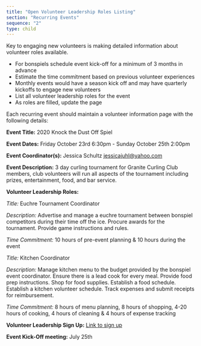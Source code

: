 ```yaml
---
title: "Open Volunteer Leadership Roles Listing"
section: "Recurring Events"
sequence: "2"
type: child
---
```


Key to engaging new volunteers is making detailed information about volunteer roles available.

- For bonspiels schedule event kick-off for a minimum of 3 months in advance
- Estimate the time commitment based on previous volunteer experiences
- Monthly events would have a season kick off and may have quarterly kickoffs to engage new volunteers
- List all volunteer leadership roles for the event
- As roles are filled, update the page

Each recurring event should maintain a volunteer information page with the following details:

**Event Title:**
2020 Knock the Dust Off Spiel

**Event Dates:**
Friday October 23rd 6:30pm - Sunday October 25th 2:00pm

**Event Coordinator(s):**
Jessica Schultz jessicajuhl@yahoo.com

**Event Description:**
3 day curling tournament for Granite Curling Club members, club volunteers will run all aspects of the tournament including prizes, entertainment, food, and bar service.

**Volunteer Leadership Roles:**

_Title:_ Euchre Tournament Coordinator

_Description:_
Advertise and manage a euchre tournament between bonspiel competitors during their time off the ice. Procure awards for the tournament. Provide game instructions and rules.

_Time Commitment:_
10 hours of pre-event planning & 10 hours during the event

_Title:_ Kitchen Coordinator

_Description:_
Manage kitchen menu to the budget provided by the bonspiel event coordinator. Ensure there is a lead cook for every meal. Provide food prep instructions. Shop for food supplies. Establish a food schedule. Establish a kitchen volunteer schedule. Track expenses and submit receipts for reimbursement.

_Time Commitment:_
8 hours of menu planning, 8 hours of shopping, 4-20 hours of cooking, 4 hours of cleaning & 4 hours of expense tracking

**Volunteer Leadership Sign Up:**
[Link to sign up](http://)

**Event Kick-Off meeting:**
July 25th
